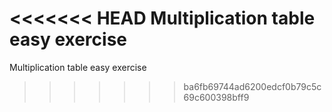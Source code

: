 <<<<<<< HEAD
Multiplication table easy exercise
=======
Multiplication table easy exercise
>>>>>>> ba6fb69744ad6200edcf0b79c5c69c600398bff9
